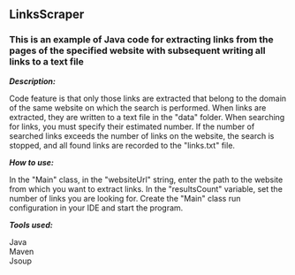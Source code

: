 
## LinksScraper

### This is an example of Java code for extracting links from the pages of the specified website with subsequent writing all links to a text file

***Description:***

Code feature is that only those links are extracted that belong to the domain 
of the same website on which the search is performed. When links are extracted, 
they are written to a text file in the "data" folder. When searching for links, 
you must specify their estimated number. If the number of searched links exceeds
the number of links on the website, the search is stopped, and all found links
are recorded to the "links.txt" file.

***How to use:***

In the "Main" class, in the "websiteUrl" string, enter the path to the website 
from which you want to extract links. In the "resultsCount" variable, 
set the number of links you are looking for. Create the "Main" class run configuration 
in your IDE and start the program.

***Tools used:***

Java <br/>
Maven <br/>
Jsoup <br/>
